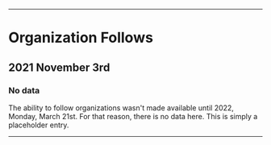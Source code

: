 
***

# Organization Follows

## 2021 November 3rd

### No data

The ability to follow organizations wasn't made available until 2022, Monday, March 21st. For that reason, there is no data here. This is simply a placeholder entry.

***
